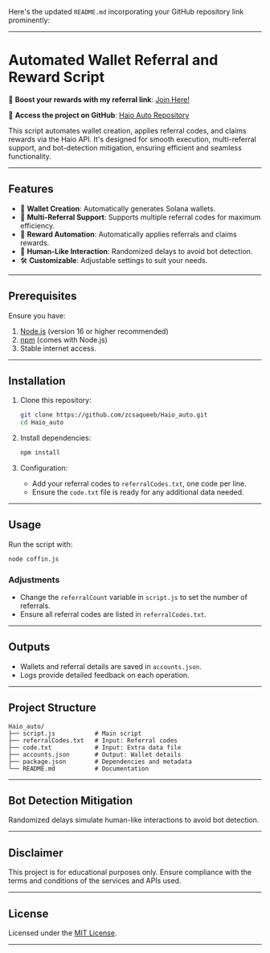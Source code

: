 Here's the updated `README.md` incorporating your GitHub repository link prominently:

---

# Automated Wallet Referral and Reward Script

🚀 **Boost your rewards with my referral link**: [Join Here!](https://haio.fun/introduction/?ref=7510bd0a69ecb690a488b3b12b2efeb8ccb99f09)

📂 **Access the project on GitHub**: [Haio Auto Repository](https://github.com/zcsaqueeb/Haio_auto.git)

This script automates wallet creation, applies referral codes, and claims rewards via the Haio API. It's designed for smooth execution, multi-referral support, and bot-detection mitigation, ensuring efficient and seamless functionality.

---

## Features
- 🔑 **Wallet Creation**: Automatically generates Solana wallets.
- 🌟 **Multi-Referral Support**: Supports multiple referral codes for maximum efficiency.
- 🎁 **Reward Automation**: Automatically applies referrals and claims rewards.
- 🤖 **Human-Like Interaction**: Randomized delays to avoid bot detection.
- 🛠️ **Customizable**: Adjustable settings to suit your needs.

---

## Prerequisites
Ensure you have:
1. [Node.js](https://nodejs.org/) (version 16 or higher recommended)
2. [npm](https://www.npmjs.com/) (comes with Node.js)
3. Stable internet access.

---

## Installation
1. Clone this repository:
   ```bash
   git clone https://github.com/zcsaqueeb/Haio_auto.git
   cd Haio_auto
   ```

2. Install dependencies:
   ```bash
   npm install
   ```

3. Configuration:
   - Add your referral codes to `referralCodes.txt`, one code per line.
   - Ensure the `code.txt` file is ready for any additional data needed.

---

## Usage
Run the script with:
```bash
node coffin.js
```

### Adjustments
- Change the `referralCount` variable in `script.js` to set the number of referrals.
- Ensure all referral codes are listed in `referralCodes.txt`.

---

## Outputs
- Wallets and referral details are saved in `accounts.json`.
- Logs provide detailed feedback on each operation.

---

## Project Structure
```
Haio_auto/
├── script.js           # Main script
├── referralCodes.txt   # Input: Referral codes
├── code.txt            # Input: Extra data file
├── accounts.json       # Output: Wallet details
├── package.json        # Dependencies and metadata
└── README.md           # Documentation
```

---

## Bot Detection Mitigation
Randomized delays simulate human-like interactions to avoid bot detection.

---

## Disclaimer
This project is for educational purposes only. Ensure compliance with the terms and conditions of the services and APIs used.

---

## License
Licensed under the [MIT License](https://opensource.org/licenses/MIT).

---
